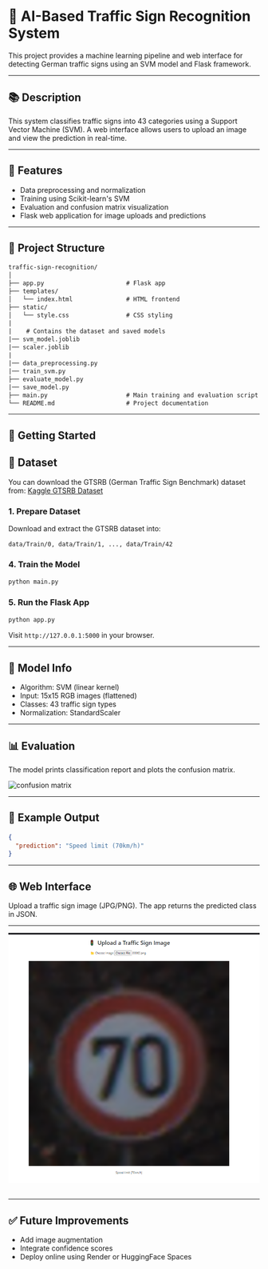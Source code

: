# 🚦 AI-Based Traffic Sign Recognition System

This project provides a machine learning pipeline and web interface for detecting German traffic signs using an SVM model and Flask framework.

---

## 📚 Description

This system classifies traffic signs into 43 categories using a Support Vector Machine (SVM). A web interface allows users to upload an image and view the prediction in real-time.

---

## 📝 Features

* Data preprocessing and normalization
* Training using Scikit-learn's SVM
* Evaluation and confusion matrix visualization
* Flask web application for image uploads and predictions

---

## 📂 Project Structure

```
traffic-sign-recognition/
│
├── app.py                       # Flask app
├── templates/
│   └── index.html               # HTML frontend
├── static/
│   └── style.css                # CSS styling
|    
|    # Contains the dataset and saved models              
|── svm_model.joblib 
|── scaler.joblib
|
|── data_preprocessing.py
|── train_svm.py
├── evaluate_model.py
|── save_model.py
├── main.py                      # Main training and evaluation script
└── README.md                    # Project documentation
```

---

## 🚀 Getting Started

## 📂 Dataset
You can download the GTSRB (German Traffic Sign Benchmark) dataset from:
[Kaggle GTSRB Dataset](https://www.kaggle.com/datasets/meowmeowmeowmeowmeow/gtsrb-german-traffic-sign)


### 1. Prepare Dataset

Download and extract the GTSRB dataset into:

```
data/Train/0, data/Train/1, ..., data/Train/42
```

### 4. Train the Model

```bash
python main.py
```

### 5. Run the Flask App

```bash
python app.py
```

Visit `http://127.0.0.1:5000` in your browser.

---

## 🧬 Model Info

* Algorithm: SVM (linear kernel)
* Input: 15x15 RGB images (flattened)
* Classes: 43 traffic sign types
* Normalization: StandardScaler

---

## 📊 Evaluation

The model prints classification report and plots the confusion matrix.

![confusion matrix]("data\confusion%matrix.png")



---

## 🔧 Example Output

```json
{
  "prediction": "Speed limit (70km/h)"
}
```

---

## 🌐 Web Interface

Upload a traffic sign image (JPG/PNG). The app returns the predicted class in JSON.

---
![Speed limit (70km/h)](data/Speed%20limit%2070kmh.png)

##

---

## ✅ Future Improvements

* Add image augmentation
* Integrate confidence scores
* Deploy online using Render or HuggingFace Spaces

